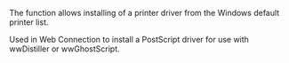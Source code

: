 ﻿The function allows installing of a printer driver from the Windows default printer list.

Used in Web Connection to install a PostScript driver for use with wwDistiller or wwGhostScript.